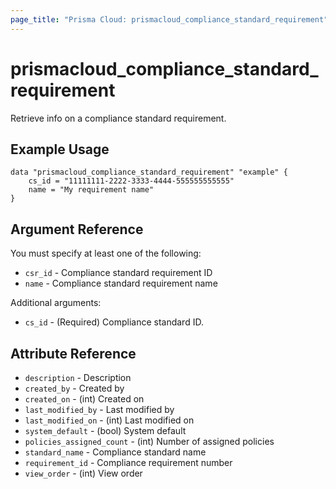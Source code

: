 ```yaml
---
page_title: "Prisma Cloud: prismacloud_compliance_standard_requirement"
---
```


# prismacloud_compliance_standard_requirement

Retrieve info on a compliance standard requirement.

## Example Usage

```hcl
data "prismacloud_compliance_standard_requirement" "example" {
    cs_id = "11111111-2222-3333-4444-555555555555"
    name = "My requirement name"
}
```

## Argument Reference

You must specify at least one of the following:

* `csr_id` - Compliance standard requirement ID
* `name` - Compliance standard requirement name

Additional arguments:

* `cs_id` - (Required) Compliance standard ID.

## Attribute Reference

* `description` - Description
* `created_by` - Created by
* `created_on` - (int) Created on
* `last_modified_by` - Last modified by
* `last_modified_on` - (int) Last modified on
* `system_default` - (bool) System default
* `policies_assigned_count` - (int) Number of assigned policies
* `standard_name` - Compliance standard name
* `requirement_id` - Compliance requirement number
* `view_order` - (int) View order
